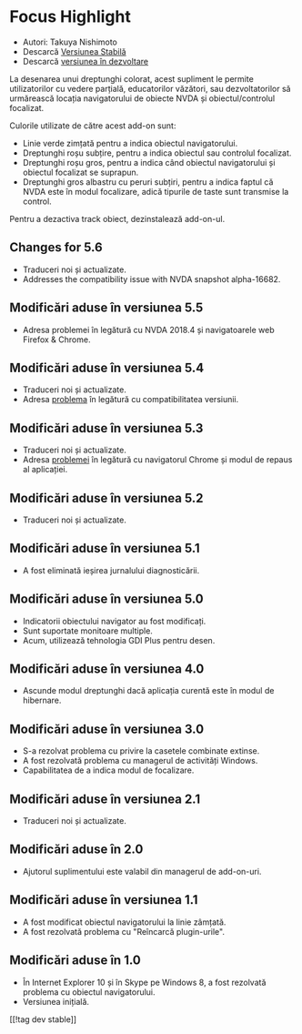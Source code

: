 # Focus Highlight #

* Autori: Takuya Nishimoto
* Descarcă [Versiunea Stabilă][2]
* Descarcă [versiunea în dezvoltare][1]

La desenarea unui dreptunghi colorat, acest supliment le permite
utilizatorilor cu vedere parțială, educatorilor văzători, sau
dezvoltatorilor să urmărească locația navigatorului de obiecte NVDA și
obiectul/controlul focalizat.

Culorile utilizate de către acest add-on sunt:

* Linie verde zimțată pentru a indica obiectul navigatorului.
* Dreptunghi roșu subțire, pentru a indica obiectul sau controlul focalizat.
* Dreptunghi roșu gros, pentru a indica când obiectul navigatorului și
  obiectul focalizat se suprapun.
* Dreptunghi gros albastru cu peruri subțiri, pentru a indica faptul că NVDA
  este în modul focalizare, adică tipurile de taste sunt transmise la
  control.

Pentru a dezactiva track obiect, dezinstalează add-on-ul.

## Changes for 5.6 ##

* Traduceri noi și actualizate.
* Addresses the compatibility issue with NVDA snapshot alpha-16682.

## Modificări aduse în versiunea 5.5 ##

* Adresa problemei în legătură cu NVDA 2018.4 și navigatoarele web Firefox &
  Chrome.

## Modificări aduse în versiunea 5.4 ##

* Traduceri noi și actualizate.
* Adresa [problema](https://github.com/nvdajp/focusHighlight/issues/11) în
  legătură cu compatibilitatea versiunii.

## Modificări aduse în versiunea 5.3 ##

* Traduceri noi și actualizate.
* Adresa [problemei](https://github.com/nvdajp/focusHighlight/issues/10) în
  legătură cu navigatorul Chrome și modul de repaus al aplicației.

## Modificări aduse în versiunea 5.2 ##

* Traduceri noi și actualizate.

## Modificări aduse în versiunea 5.1 ##

* A fost eliminată ieșirea jurnalului diagnosticării.

## Modificări aduse în versiunea 5.0 ##

* Indicatorii obiectului navigator au fost modificați.
* Sunt suportate monitoare multiple.
* Acum, utilizează tehnologia GDI Plus pentru desen.

## Modificări aduse în versiunea 4.0 ##

* Ascunde modul dreptunghi dacă aplicația curentă este în modul de
  hibernare.

## Modificări aduse în versiunea 3.0 ##

* S-a rezolvat problema cu privire la casetele combinate extinse.
* A fost rezolvată problema cu managerul de activități Windows.
* Capabilitatea de a indica modul de focalizare.

## Modificări aduse în versiunea 2.1 ##

* Traduceri noi și actualizate.

## Modificări aduse în 2.0 ##

* Ajutorul suplimentului este valabil din managerul de add-on-uri.

## Modificări aduse în versiunea 1.1 ##

* A fost modificat obiectul navigatorului la linie zâmțată.
* A fost rezolvată problema cu "Reîncarcă plugin-urile".

## Modificări aduse în 1.0 ##

* În Internet Explorer 10 și în Skype pe Windows 8, a fost rezolvată
  problema cu obiectul navigatorului.
* Versiunea inițială.


[[!tag dev stable]]

[1]: https://addons.nvda-project.org/files/get.php?file=fh-dev

[2]: https://addons.nvda-project.org/files/get.php?file=fh
